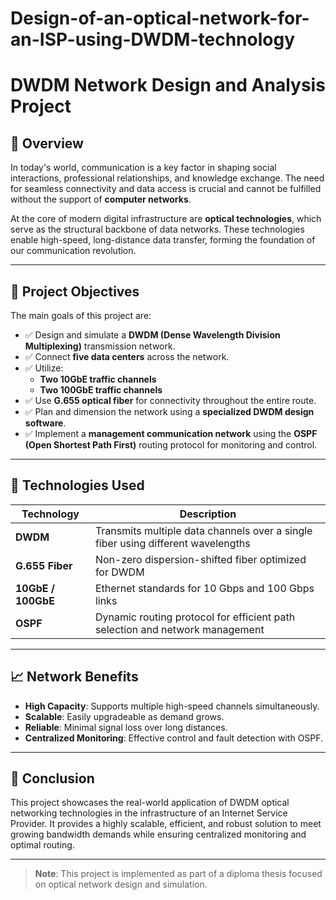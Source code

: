 # Design-of-an-optical-network-for-an-ISP-using-DWDM-technology
# DWDM Network Design and Analysis Project

## 📡 Overview

In today's world, communication is a key factor in shaping social interactions, professional relationships, and knowledge exchange. The need for seamless connectivity and data access is crucial and cannot be fulfilled without the support of **computer networks**.

At the core of modern digital infrastructure are **optical technologies**, which serve as the structural backbone of data networks. These technologies enable high-speed, long-distance data transfer, forming the foundation of our communication revolution.

---

## 🎯 Project Objectives

The main goals of this project are:

- ✅ Design and simulate a **DWDM (Dense Wavelength Division Multiplexing)** transmission network.
- ✅ Connect **five data centers** across the network.
- ✅ Utilize:
  - **Two 10GbE traffic channels**
  - **Two 100GbE traffic channels**
- ✅ Use **G.655 optical fiber** for connectivity throughout the entire route.
- ✅ Plan and dimension the network using a **specialized DWDM design software**.
- ✅ Implement a **management communication network** using the **OSPF (Open Shortest Path First)** routing protocol for monitoring and control.

---

## 🔧 Technologies Used

| Technology | Description |
|------------|-------------|
| **DWDM**   | Transmits multiple data channels over a single fiber using different wavelengths |
| **G.655 Fiber** | Non-zero dispersion-shifted fiber optimized for DWDM |
| **10GbE / 100GbE** | Ethernet standards for 10 Gbps and 100 Gbps links |
| **OSPF**   | Dynamic routing protocol for efficient path selection and network management |

---

## 📈 Network Benefits

- **High Capacity**: Supports multiple high-speed channels simultaneously.
- **Scalable**: Easily upgradeable as demand grows.
- **Reliable**: Minimal signal loss over long distances.
- **Centralized Monitoring**: Effective control and fault detection with OSPF.

---

## 🧠 Conclusion

This project showcases the real-world application of DWDM optical networking technologies in the infrastructure of an Internet Service Provider. It provides a highly scalable, efficient, and robust solution to meet growing bandwidth demands while ensuring centralized monitoring and optimal routing.

---

> **Note**: This project is implemented as part of a diploma thesis focused on optical network design and simulation.
